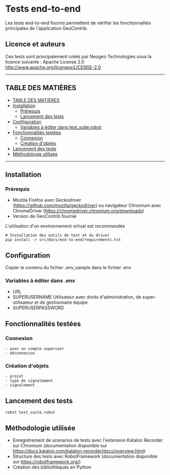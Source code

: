 # Tests end-to-end

Les tests end-to-end fournis permettent de vérifier les fonctionnalités principales de l'application GeoContrib.


## Licence et auteurs

Ces tests sont principalement créés par Neogeo Technologies sous la licence suivante :
Apache License 2.0
http://www.apache.org/licenses/LICENSE-2.0


---


## TABLE DES MATIÈRES
 - [TABLE DES MATIÈRES](#TABLE-DES-MATIÈRES)
 - [Installation](#Installation)
   - [Prérequis](#Prérequis)
   - [Lancement des tests](#Lancement-des-tests)
 - [Configuration](#Configuration)
   - [Variables à éditer dans test_suite.robot](#Variables-à-éditer-dans-test_suite.robot)
- [Fonctionnalités testées](#Fonctionnalités-testées)
    - [Connexion](#Connexion)
    - [Création d'objets](#Création-d'objets)
- [Lancement des tests](#Lancement-des-tests)
- [Méthodologie utilisée](#Méthodologie-utilisée)


---


## Installation

### Prérequis

- Mozilla Firefox avec Geckodriver (https://github.com/mozilla/geckodriver) ou navigateur Chromium avec ChromeDriver (https://chromedriver.chromium.org/downloads)
- Version de GeoContrib fournie

L'utilisation d'un environnement virtuel est recommandée

```shell
# Installation des outils de test et du driver
pip install -r src/docs/end-to-end/requirements.txt
```

## Configuration

Copier le contenu du fichier .env_sample dans le fichier .env

### Variables à éditer dans .env

- URL
- SUPERUSERNAME  Utilisateur avec droits d'administration, de super-utilisateur et de gestionnaire équipe
- SUPERUSERPASSWORD 


## Fonctionnalités testées

### Connexion

    - avec un compte superuser
    - déconnexion

### Création d'objets

    - projet
    - type de signalement
    - signalement


## Lancement des tests

```shell
robot test_suite.robot
```


## Méthodologie utilisée

- Enregistrement de scenarios de tests avec l'extension Katalon Recorder sur Chromium (documentation disponible sur https://docs.katalon.com/katalon-recorder/docs/overview.html)
- Structure des tests avec RobotFramework (documentation disponible sur https://robotframework.org/)
- Création des bibliothèques en Python
